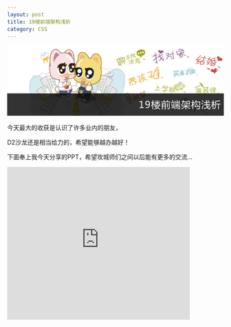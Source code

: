 ```yaml
---
layout: post
title: 19楼前端架构浅析
category: CSS
---
```


![19楼前端架构浅析](/uploads/2011/09/19lou-f2e-framework.jpg "19楼前端架构浅析")

今天最大的收获是认识了许多业内的朋友，

D2沙龙还是相当给力的，希望能够越办越好！

下面奉上我今天分享的PPT，希望攻城师们之间以后能有更多的交流...

<iframe src="http://www.slideshare.net/slideshow/embed_code/9413277" width="425" height="355" frameborder="0" marginwidth="0" marginheight="0" scrolling="no"></iframe>
